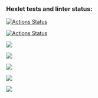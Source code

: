 ### Hexlet tests and linter status:
[![Actions Status](https://github.com/egor187/python-project-lvl2/workflows/hexlet-check/badge.svg)](https://github.com/egor187/python-project-lvl2/actions)


[![Actions Status](https://github.com/egor187/python-project-lvl2/workflows/CI/badge.svg)](https://github.com/egor187/python-project-lvl2/actions)


<a href="https://codeclimate.com/github/egor187/python-project-lvl2/maintainability"><img src="https://api.codeclimate.com/v1/badges/912e68abd906a0bd4cb0/maintainability" /></a>


<a href="https://asciinema.org/a/cPfikAO9WJfRYZD83dilQdqXp" target="_blank"><img src="https://asciinema.org/a/cPfikAO9WJfRYZD83dilQdqXp.svg" /></a>


<a href="https://asciinema.org/a/HGdLynUh8EfgS7kFWsmXYpAIe" target="_blank"><img src="https://asciinema.org/a/HGdLynUh8EfgS7kFWsmXYpAIe.svg" /></a>


<a href="https://asciinema.org/a/uWqj1ADXe0MsByMehdnjY2wne" target="_blank"><img src="https://asciinema.org/a/uWqj1ADXe0MsByMehdnjY2wne.svg" /></a>


<a href="https://asciinema.org/a/WZ45MZtLF10T1pPc3KCTLnVhw" target="_blank"><img src="https://asciinema.org/a/WZ45MZtLF10T1pPc3KCTLnVhw.svg" /></a>
